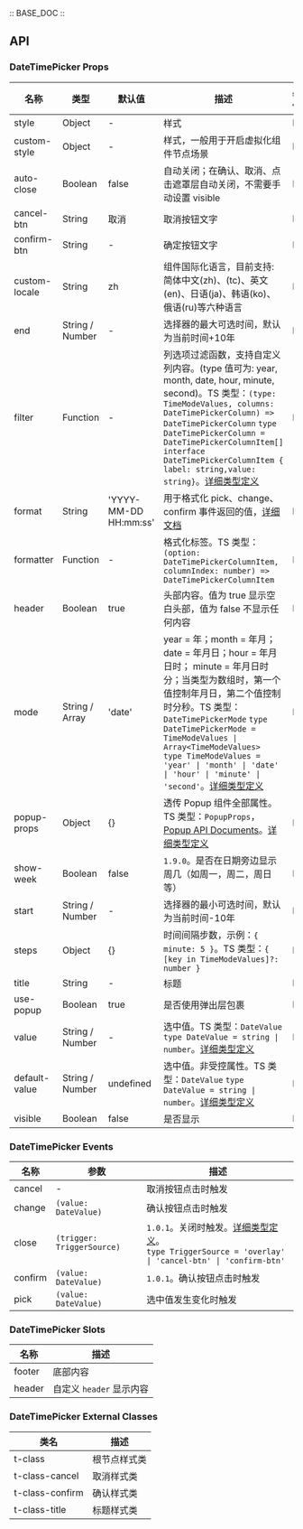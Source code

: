 :: BASE_DOC ::

## API

### DateTimePicker Props

名称 | 类型 | 默认值 | 描述 | 必传
-- | -- | -- | -- | --
style | Object | - | 样式 | N
custom-style | Object | - | 样式，一般用于开启虚拟化组件节点场景 | N
auto-close | Boolean | false | 自动关闭；在确认、取消、点击遮罩层自动关闭，不需要手动设置 visible | N
cancel-btn | String | 取消 | 取消按钮文字 | N
confirm-btn | String | - | 确定按钮文字 | N
custom-locale | String | zh |  组件国际化语言，目前支持: 简体中文(zh)、(tc)、英文(en)、日语(ja)、韩语(ko)、俄语(ru)等六种语言 | N
end | String / Number | - | 选择器的最大可选时间，默认为当前时间+10年 | N
filter | Function | - | 列选项过滤函数，支持自定义列内容。(type 值可为: year, month, date, hour, minute, second)。TS 类型：`(type: TimeModeValues, columns: DateTimePickerColumn) => DateTimePickerColumn` `type DateTimePickerColumn = DateTimePickerColumnItem[]` `interface DateTimePickerColumnItem { label: string,value: string}`。[详细类型定义](https://github.com/Tencent/tdesign-miniprogram/blob/develop/packages/components/date-time-picker/type.ts) | N
format | String | 'YYYY-MM-DD HH:mm:ss' | 用于格式化 pick、change、confirm 事件返回的值，[详细文档](https://day.js.org/docs/en/display/format) | N
formatter | Function | - | 格式化标签。TS 类型：`(option: DateTimePickerColumnItem, columnIndex: number) => DateTimePickerColumnItem` | N
header | Boolean | true | 头部内容。值为 true 显示空白头部，值为 false 不显示任何内容 | N
mode | String / Array | 'date' | year = 年；month = 年月；date = 年月日；hour = 年月日时； minute = 年月日时分；当类型为数组时，第一个值控制年月日，第二个值控制时分秒。TS 类型：`DateTimePickerMode` `type DateTimePickerMode = TimeModeValues \| Array<TimeModeValues> ` `type TimeModeValues = 'year' \| 'month' \| 'date' \| 'hour' \| 'minute' \| 'second'`。[详细类型定义](https://github.com/Tencent/tdesign-miniprogram/blob/develop/packages/components/date-time-picker/type.ts) | N
popup-props | Object | {} | 透传 Popup 组件全部属性。TS 类型：`PopupProps`，[Popup API Documents](./popup?tab=api)。[详细类型定义](https://github.com/Tencent/tdesign-miniprogram/blob/develop/packages/components/date-time-picker/type.ts) | N
show-week | Boolean | false | `1.9.0`。是否在日期旁边显示周几（如周一，周二，周日等） | N
start | String / Number | - | 选择器的最小可选时间，默认为当前时间-10年 | N
steps | Object | {} | 时间间隔步数，示例：`{ minute: 5 }`。TS 类型：`{ [key in TimeModeValues]?: number }` | N
title | String | - | 标题 | N
use-popup | Boolean | true | 是否使用弹出层包裹 | N
value | String / Number | - | 选中值。TS 类型：`DateValue` `type DateValue = string \| number`。[详细类型定义](https://github.com/Tencent/tdesign-miniprogram/blob/develop/packages/components/date-time-picker/type.ts) | N
default-value | String / Number | undefined | 选中值。非受控属性。TS 类型：`DateValue` `type DateValue = string \| number`。[详细类型定义](https://github.com/Tencent/tdesign-miniprogram/blob/develop/packages/components/date-time-picker/type.ts) | N
visible | Boolean | false | 是否显示 | N

### DateTimePicker Events

名称 | 参数 | 描述
-- | -- | --
cancel | \- | 取消按钮点击时触发
change | `(value: DateValue)` | 确认按钮点击时触发
close | `(trigger: TriggerSource)` | `1.0.1`。关闭时触发。[详细类型定义](https://github.com/Tencent/tdesign-miniprogram/blob/develop/packages/components/date-time-picker/type.ts)。<br/>`type TriggerSource = 'overlay' \| 'cancel-btn' \| 'confirm-btn'`<br/>
confirm | `(value: DateValue)` | `1.0.1`。确认按钮点击时触发
pick | `(value: DateValue)` | 选中值发生变化时触发

### DateTimePicker Slots

名称 | 描述
-- | --
footer | 底部内容
header | 自定义 `header` 显示内容

### DateTimePicker External Classes

类名 | 描述
-- | --
t-class | 根节点样式类
t-class-cancel | 取消样式类
t-class-confirm | 确认样式类
t-class-title | 标题样式类

